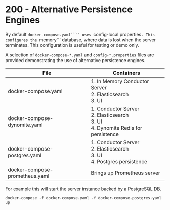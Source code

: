 # 200 - Alternative Persistence Engines

By default ```docker-compose.yaml```` uses ```config-local.properties```. This configures the ```memory``` database, where data is lost when the server terminates. This configuration is useful for testing or demo only.

A selection of ```docker-compose-*.yaml``` and ```config-*.properties``` files are provided demonstrating the use of alternative persistence engines.

| File | Containers |
| --- | --- |
| docker-compose.yaml | 1. In Memory Conductor Server<br/>2. Elasticsearch<br/>3. UI |
| docker-compose-dynomite.yaml | 1. Conductor Server<br/>2. Elasticsearch<br/>3. UI<br/>4. Dynomite Redis for persistence |
| docker-compose-postgres.yaml | 1. Conductor Server<br/>2. Elasticsearch<br/>3. UI<br/>4. Postgres persistence |
| docker-compose-prometheus.yaml | Brings up Prometheus server |

For example this will start the server instance backed by a PostgreSQL DB.

```
docker-compose -f docker-compose.yaml -f docker-compose-postgres.yaml up
```
